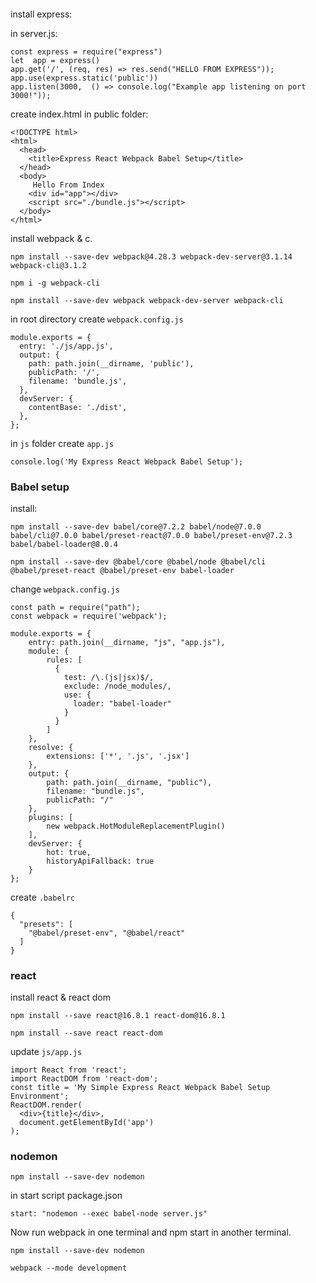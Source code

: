 ####
install express:

in server.js:
```
const express = require("express")
let  app = express()
app.get('/', (req, res) => res.send("HELLO FROM EXPRESS"));
app.use(express.static('public'))
app.listen(3000,  () => console.log("Example app listening on port 3000!"));
```

create index.html in public folder:
```
<!DOCTYPE html>
<html>
  <head>
    <title>Express React Webpack Babel Setup</title>
  </head>
  <body>
     Hello From Index
    <div id="app"></div>
    <script src="./bundle.js"></script>
  </body>
</html>
```

install webpack & c.
```
npm install --save-dev webpack@4.28.3 webpack-dev-server@3.1.14 webpack-cli@3.1.2

npm i -g webpack-cli

npm install --save-dev webpack webpack-dev-server webpack-cli
```

in root directory create `webpack.config.js`
```
module.exports = {
  entry: './js/app.js',
  output: {
    path: path.join(__dirname, 'public'),
    publicPath: '/',
    filename: 'bundle.js',
  },
  devServer: {
    contentBase: './dist',
  },
};
```

in `js` folder create `app.js`
```
console.log('My Express React Webpack Babel Setup');
```

### Babel setup

install:
```
npm install --save-dev babel/core@7.2.2 babel/node@7.0.0 babel/cli@7.0.0 babel/preset-react@7.0.0 babel/preset-env@7.2.3 babel/babel-loader@8.0.4

npm install --save-dev @babel/core @babel/node @babel/cli @babel/preset-react @babel/preset-env babel-loader

```

change `webpack.config.js`
```
const path = require("path");
const webpack = require('webpack');

module.exports = {
    entry: path.join(__dirname, "js", "app.js"),
    module: {
        rules: [
          {
            test: /\.(js|jsx)$/,
            exclude: /node_modules/,
            use: {
              loader: "babel-loader"
            }
          }
        ]
    },
    resolve: {
        extensions: ['*', '.js', '.jsx']
    },
    output: {
        path: path.join(__dirname, "public"),
        filename: "bundle.js",
        publicPath: "/"
    }, 
    plugins: [
        new webpack.HotModuleReplacementPlugin()
    ],
    devServer: {
        hot: true,
        historyApiFallback: true
    }
};
```

create `.babelrc`
```
{
  "presets": [
    "@babel/preset-env", "@babel/react"
  ]
}
```

### react
install react & react dom
```
npm install --save react@16.8.1 react-dom@16.8.1

npm install --save react react-dom

```

update `js/app.js`
```
import React from 'react';
import ReactDOM from 'react-dom';
const title = 'My Simple Express React Webpack Babel Setup Environment';
ReactDOM.render(
  <div>{title}</div>,
  document.getElementById('app')
);
```

### nodemon
```
npm install --save-dev nodemon
```

in start script package.json
```
start: "nodemon --exec babel-node server.js"
```

Now run webpack in one terminal and npm start in another terminal.

```
npm install --save-dev nodemon
```

```
webpack --mode development
```